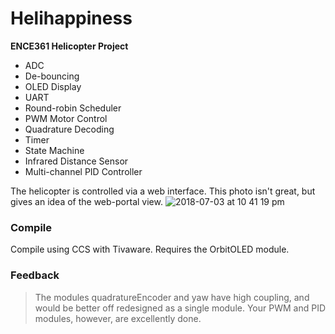 # Helihappiness

**ENCE361 Helicopter Project**

- ADC
- De-bouncing
- OLED Display
- UART
- Round-robin Scheduler
- PWM Motor Control
- Quadrature Decoding
- Timer
- State Machine
- Infrared Distance Sensor
- Multi-channel PID Controller

The helicopter is controlled via a web interface. This photo isn't great, but gives an idea of the web-portal view.
![2018-07-03 at 10 41 19 pm](https://user-images.githubusercontent.com/12654833/42215588-0a3a1020-7f13-11e8-8958-01fe12eff7d9.png)

### Compile

Compile using CCS with Tivaware. Requires the OrbitOLED module.

### Feedback
> The modules quadratureEncoder and yaw have high coupling, and would be better off redesigned as a single module. Your PWM and PID modules, however, are excellently done.

